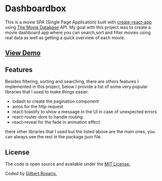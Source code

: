 # Dashboardbox

This is a movie SPA (Single Page Application) built with [create-react-app](https://github.com/facebook/create-react-app) using [The Movie Database](https://www.themoviedb.org/documentation/api?language=en-US) API. My goal with this project was to create a movie dashboard app where you can search,sort and filter movies using real data as well as getting a quick overview of each movie.

## [View Demo](https://dashboardbox.netlify.com/#/)

## Features

Besides filtering, sorting and searching, there are others features I implemented in this project, below I provide a list of some very popular libraries that I used to make things easier.

- lodash to create the pagination component
- axios for the http request
- react-toastify to show a message in the UI in case of unexpected errors
- react-router-dom to handle routing
- react-reveal for the fade in animation effect

there other libraries that I used but the listed above are the main ones, you can always see the rest in the package.json file.

## License

The code is open source and available under the [MIT License.](https://opensource.org/licenses/MIT)

Coded by [Gilbert Rosario.](https://gilbertrosario.com/)
